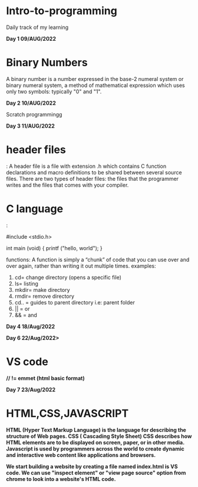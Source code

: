 # Intro-to-programming
Daily track of my learning

<strong> Day 1 09/AUG/2022 </strong>


<h1> Binary Numbers </h1>
A binary number is a number expressed in the base-2 numeral system or binary numeral system, a method of mathematical expression which uses only two symbols: typically "0" and "1".

<strong> Day 2 10/AUG/2022 </strong>

Scratch programmingg

<strong> Day 3 11/AUG/2022 </strong>

<h1>header files</h1> : 
A header file is a file with extension .h which contains C function declarations and macro definitions to be shared between several source files. There are two types of header files: the files that the programmer writes and the files that comes with your compiler.

<h1>C language</h1> :

#include <stdio.h>

int main (void)
{
  printf ("hello, world");
}

functions: A function is simply a “chunk” of code that you can use over and over again, rather than writing it out multiple times.
examples:
1) cd= change directory (opens a specific file)
2) ls= listing
3) mkdir= make directory
4) rmdir= remove directory
5) cd.. = guides to parent directory i.e: parent folder
6) || = or
7) && = and

<strong>Day 4 18/Aug/2022</strong>

<strong>Day 6 22/Aug/2022>
  
  <h1>VS code</h1>
  
  // != emmet (html basic format)
  
  <strong>Day 7 23/Aug/2022</strong>
  
  <h1>HTML,CSS,JAVASCRIPT</h1>
  
  HTML (Hyper Text Markup Language) is the language for describing the structure of Web pages.
  CSS ( Cascading Style Sheet) CSS describes how HTML elements are to be displayed on screen, paper, or in other media.
  Javascript is used by programmers across the world to create dynamic and interactive web content like applications and browsers.
  
  We start building a website by creating a file named index.html is VS code.
  We can use "inspect element" or "view page source" option from chrome to look into a website's HTML code.
  
 

